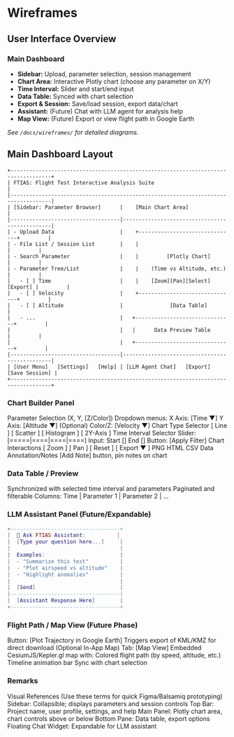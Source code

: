 # Wireframes

## User Interface Overview

### Main Dashboard

- **Sidebar:** Upload, parameter selection, session management
- **Chart Area:** Interactive Plotly chart (choose any parameter on X/Y)
- **Time Interval:** Slider and start/end input
- **Data Table:** Synced with chart selection
- **Export & Session:** Save/load session, export data/chart
- **Assistant:** (Future) Chat with LLM agent for analysis help
- **Map View:** (Future) Export or view flight path in Google Earth

_See `/docs/wireframes/` for detailed diagrams._

## Main Dashboard Layout

```less
+-----------------------------------------------------------------------------------+
| FTIAS: Flight Test Interactive Analysis Suite                                     |
|-----------------------------------------------------------------------------------|
| [Sidebar: Parameter Browser]      |    [Main Chart Area]                          |
|-----------------------------------|-----------------------------------------------|
| - Upload Data                     |    +-------------------------------+         |
| - File List / Session List        |    |                               |         |
| - Search Parameter                |    |         [Plotly Chart]         |         |
| - Parameter Tree/List             |    |    (Time vs Altitude, etc.)    |         |
|   - [ ] Time                      |    |    [Zoom][Pan][Select][Export] |         |
|   - [ ] Velocity                  |    +-------------------------------+         |
|   - [ ] Altitude                  |               [Data Table]                   |
|   - ...                           |   +-------------------------------+         |
|                                   |   |      Data Preview Table         |         |
|                                   |   +-------------------------------+         |
|-----------------------------------|-----------------------------------------------|
| [User Menu]   [Settings]   [Help] | [LLM Agent Chat]   [Export]   [Save Session] |
+-----------------------------------------------------------------------------------+
```

### Chart Builder Panel

Parameter Selection (X, Y, [Z/Color])
    Dropdown menus:
        X Axis: [Time ▼]
        Y Axis: [Altitude ▼]
        (Optional) Color/Z: [Velocity ▼]
Chart Type Selector
    [ Line ] [ Scatter ] [ Histogram ] [ 2Y-Axis ]
Time Interval Selector
    Slider: [=====|====|====|====]
    Input: Start [] End []
    Button: [Apply Filter]
Chart Interactions
    [ Zoom ] [ Pan ] [ Reset ] [ Export ▼ ]
        PNG
        HTML
        CSV Data
Annotation/Notes
    [Add Note] button, pin notes on chart

### Data Table / Preview

Synchronized with selected time interval and parameters
Paginated and filterable
Columns: Time | Parameter 1 | Parameter 2 | ...

### LLM Assistant Panel (Future/Expandable)

```lua
+-----------------------------------+
|  🤖 Ask FTIAS Assistant:          |
|  [Type your question here...]     |
|                                   |
|  Examples:                        |
|  - "Summarize this test"          |
|  - "Plot airspeed vs altitude"    |
|  - "Highlight anomalies"          |
|                                   |
|  [Send]                           |
|-----------------------------------|
|  [Assistant Response Here]        |
+-----------------------------------+
```

### Flight Path / Map View (Future Phase)

Button: [Plot Trajectory in Google Earth]
Triggers export of KML/KMZ for direct download
(Optional In-App Map)
Tab: [Map View]
Embedded CesiumJS/Kepler.gl map with:
Colored flight path (by speed, altitude, etc.)
Timeline animation bar
Sync with chart selection

### Remarks

Visual References
(Use these terms for quick Figma/Balsamiq prototyping)
    Sidebar: Collapsible; displays parameters and session controls
    Top Bar: Project name, user profile, settings, and help
    Main Panel: Plotly chart area, chart controls above or below
    Bottom Pane: Data table, export options
    Floating Chat Widget: Expandable for LLM assistant
